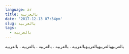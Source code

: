 ```yaml
---
language: ar
title: بالعربيه
date: '2017-12-13 07:34pm'
slug: بالعربيه
tags:
  - بالعربيه
---
```

بالعربيهبالعربيهبالعربيهبالعربيه . بالعربيه . بالعربيه . بالعربيه .   بالعربيه

